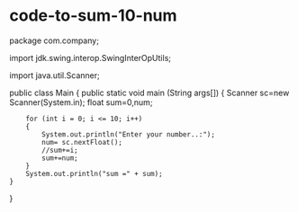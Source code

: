# code-to-sum-10-num
package com.company;

import jdk.swing.interop.SwingInterOpUtils;

import java.util.Scanner;

public class Main
{
    public static void main (String args[])
    {
     Scanner sc=new Scanner(System.in);
     float sum=0,num;

        for (int i = 0; i <= 10; i++)
        {
            System.out.println("Enter your number..:");
            num= sc.nextFloat();
            //sum+=i;
            sum+=num;
        }
        System.out.println("sum =" + sum);
    }
}
